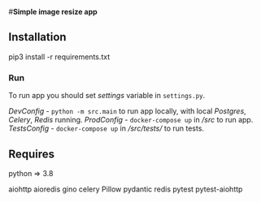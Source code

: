 #**Simple image resize app**

## Installation

pip3 install -r requirements.txt

### Run

To run app you should set _settings_ variable in `settings.py`.

_DevConfig_ - `python -m src.main` to run app locally, with local _Postgres_, _Celery_, _Redis_ running.
_ProdConfig_ - `docker-compose up` in _/src_ to run app.
_TestsConfig_ - `docker-compose up` in _/src/tests/_ to run tests.

## Requires

python => 3.8

aiohttp
aioredis
gino
celery
Pillow
pydantic
redis
pytest
pytest-aiohttp
